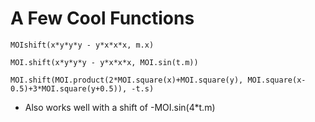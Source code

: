 A Few Cool Functions
====================

`MOIshift(x*y*y*y - y*x*x*x, m.x)`

`MOI.shift(x*y*y*y - y*x*x*x, MOI.sin(t.m))`

`MOI.shift(MOI.product(2*MOI.square(x)+MOI.square(y), MOI.square(x-0.5)+3*MOI.square(y+0.5)), -t.s)`

* Also works well with a shift of -MOI.sin(4*t.m)
